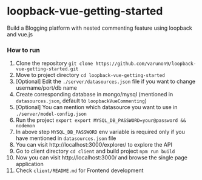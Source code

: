 # loopback-vue-getting-started

Build a Blogging platform with nested commenting feature using loopback and vue.js

### How to run

1. Clone the repository `git clone https://github.com/varunon9/loopback-vue-getting-started.git`
2. Move to project directory `cd loopback-vue-getting-started`
3. [Optional] Edit the `./server/datasources.json` file if you want to change username/port/db name
4. Create corresponding database in mongo/mysql (mentioned in `datasources.json`, default to `loopbackVueCommenting`)
5. [Optional] You can mention which datasource you want to use in `./server/model-config.json`
6. Run the project `export export MYSQL_DB_PASSWORD=your@password && nodemon`
7. In above step `MYSQL_DB_PASSWORD` env variable is required only if you have mentioned in `datasources.json` file
8. You can visit http://localhost:3000/explorer/ to explore the API
9. Go to client directory `cd client` and build project `npm run build`
10. Now you can visit http://localhost:3000/ and browse the single page application
11. Check `client/README.md` for Frontend development